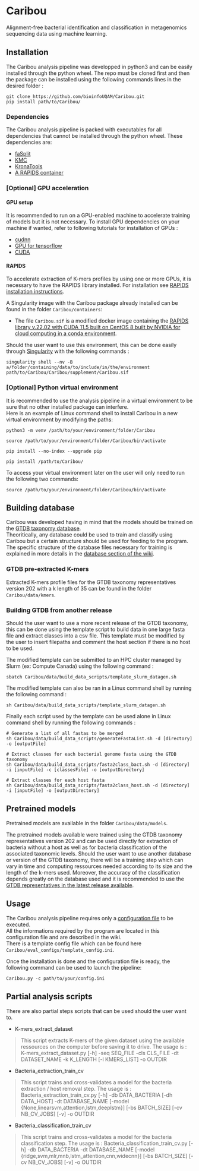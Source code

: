 # Caribou
Alignment-free bacterial identification and classification in metagenomics sequencing data using machine learning.

## Installation
The Caribou analysis pipeline was developped in python3 and can be easily installed through the python wheel. The repo must be cloned first and then the package can be installed using the following commands lines in the desired folder :
```
git clone https://github.com/bioinfoUQAM/Caribou.git
pip install path/to/Caribou/
```

### Dependencies
The Caribou analysis pipeline is packed with executables for all dependencies that cannot be installed through the python wheel. These dependencies are:
- [faSplit](https://github.com/ucscGenomeBrowser/kent/blob/8b379e58f89d4a779e768f8c41b042bda714d101/src/utils/faSplit/faSplit.c)
- [KMC](https://github.com/refresh-bio/KMC)
- [KronaTools](https://github.com/marbl/Krona/tree/master/KronaTools)
- [A RAPIDS container](https://rapids.ai/index.html)

### [Optional] GPU acceleration
#### GPU setup
It is recommended to run on a GPU-enabled machine to accelerate training of models but it is not necessary.
To install GPU dependencies on your machine if wanted, refer to following tutorials for installation of GPUs :
- [cudnn](https://docs.nvidia.com/deeplearning/cudnn/install-guide/index.html)
- [GPU for tensorflow](https://www.tensorflow.org/install/gpu)
- [CUDA](https://developer.nvidia.com/cuda-downloads)

#### RAPIDS
To accelerate extraction of K-mers profiles by using one or more GPUs, it is necessary to have the RAPIDS library installed. For installation see [RAPIDS installation instructions](https://rapids.ai/start.html#get-rapids).

A Singularity image with the Caribou package already installed can be found in the folder `Caribou/containers`:
- The file `Caribou.sif` is a  modified docker image containing the [RAPIDS library v.22.02 with CUDA 11.5 built on CentOS 8 built by NVIDIA for cloud computing in a conda environment](https://catalog.ngc.nvidia.com/orgs/nvidia/teams/rapidsai/containers/rapidsai).

Should the user want to use this environment, this can be done easily through [Singularity](https://apptainer.org/docs/user/main/index.html) with the following commands :
```
singularity shell --nv -B a/folder/containing/data/to/include/in/the/environment path/to/Caribou/Caribou/supplement/Caribou.sif
```

### [Optional] Python virtual environment
It is recommended to use the analysis pipeline in a virtual environment to be sure that no other installed package can interfere. \
Here is an example of Linux command shell to install Caribou in a new virtual environment by modifying the paths:

```
python3 -m venv /path/to/your/environment/folder/Caribou

source /path/to/your/environment/folder/Caribou/bin/activate

pip install --no-index --upgrade pip

pip install /path/to/Caribou/
```

To access your virtual environment later on the user will only need to run the following two commands:

```
source /path/to/your/environment/folder/Caribou/bin/activate
```

## Building database
Caribou was developed having in mind that the models should be trained on the [GTDB taxonomy database](https://gtdb.ecogenomic.org/). \
Theoritically, any database could be used to train and classify using Caribou but a certain structure should be used for feeding to the program. The specific structure of the database files necessary for training is explained in more details in the [database section of the wiki](https://github.com/bioinfoUQAM/Caribou/wiki/Building-database).

### GTDB pre-extracted K-mers
Extracted K-mers profile files for the GTDB taxonomy representatives version 202 with a k length of 35 can be found in the folder `Caribou/data/kmers`.

### Building GTDB from another release
Should the user want to use a more recent release of the GTDB taxonomy, this can be done using the template script to build data in one large fasta file and extract classes into a csv file. This template must be modified by the user to insert filepaths and comment the host section if there is no host to be used.

The modified template can be submitted to an HPC cluster managed by Slurm (ex: Compute Canada) using the following command :
```
sbatch Caribou/data/build_data_scripts/template_slurm_datagen.sh
```

The modified template can also be ran in a Linux command shell by running the following command :
```
sh Caribou/data/build_data_scripts/template_slurm_datagen.sh
```

Finally each script used by the template can be used alone in Linux command shell by running the following commands :
```
# Generate a list of all fastas to be merged
sh Caribou/data/build_data_scripts/generateFastaList.sh -d [directory] -o [outputFile]

# Extract classes for each bacterial genome fasta using the GTDB taxonomy
sh Caribou/data/build_data_scripts/fasta2class_bact.sh -d [directory] -i [inputFile] -c [classesFile] -o [outputDirectory]

# Extract classes for each host fasta
sh Caribou/data/build_data_scripts/fasta2class_host.sh -d [directory] -i [inputFile] -o [outputDirectory]
```

## Pretrained models
Pretrained models are available in the folder `Caribou/data/models`.

The pretrained models available were trained using the GTDB taxonomy representatives version 202 and can be used directly for extraction of bacteria without a host as well as for bacteria classification of the associated taxonomic levels.
Should the user want to use another database or version of the GTDB taxonomy, there will be a training step which can vary in time and computing ressources needed according to its size and the length of the k-mers used. Moreover, the accuracy of the classification depends greatly on the database used and it is recommended to use the [GTDB representatives in the latest release available](https://data.gtdb.ecogenomic.org/releases/latest).

## Usage
The Caribou analysis pipeline requires only a [configuration file](https://github.com/bioinfoUQAM/Caribou/wiki/Configuration-file) to be executed. \
All the informations required by the program are located in this configuration file and are described in the wiki. \
There is a template config file which can be found here `Caribou/eval_configs/template_config.ini`.

Once the installation is done and the configuration file is ready, the following command can be used to launch the pipeline:
```
Caribou.py -c path/to/your/config.ini
```

## Partial analysis scripts
There are also partial steps scripts that can be used should the user want to.

* K-mers_extract_dataset
> This script extracts K-mers of the given dataset using the available ressources on the computer before saving it to drive.
> The usage is : K-mers_extract_dataset.py [-h] -seq SEQ_FILE -cls CLS_FILE -dt DATASET_NAME -k K_LENGTH [-l KMERS_LIST] -o OUTDIR

* Bacteria_extraction_train_cv
> This script trains and cross-validates a model for the bacteria extraction / host removal step.
> The usage is : Bacteria_extraction_train_cv.py [-h] -db DATA_BACTERIA [-dh DATA_HOST] -dt DATABASE_NAME [-model {None,linearsvm,attention,lstm,deeplstm}] [-bs BATCH_SIZE] [-cv NB_CV_JOBS] [-v] -o OUTDIR

* Bacteria_classification_train_cv
> This script trains and cross-validates a model for the bacteria classification step.
> The usage is : Bacteria_classification_train_cv.py [-h] -db DATA_BACTERIA -dt DATABASE_NAME [-model {ridge,svm,mlr,mnb,lstm_attention,cnn,widecnn}] [-bs BATCH_SIZE] [-cv NB_CV_JOBS] [-v] -o OUTDIR
